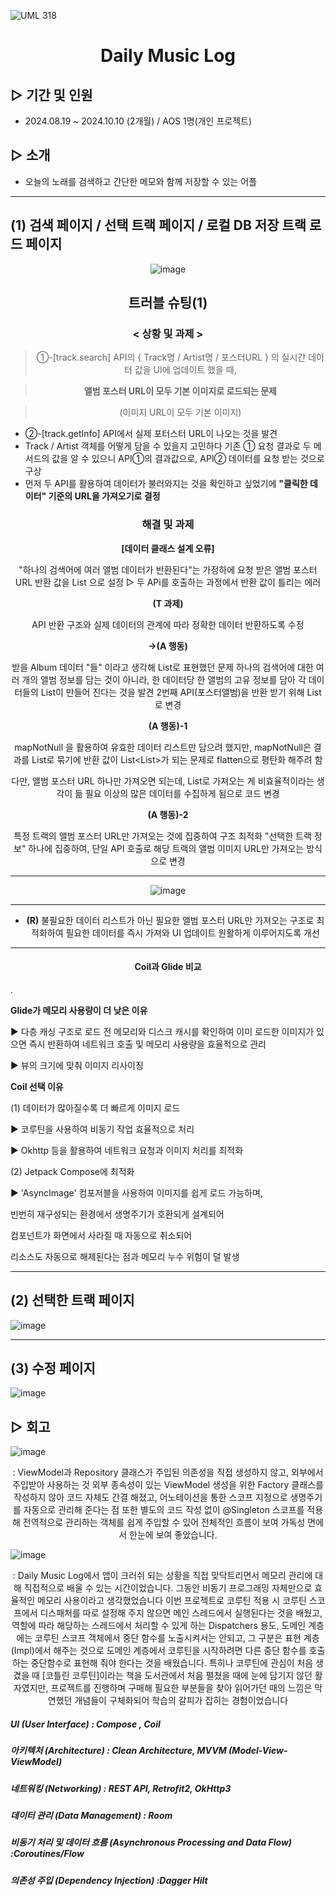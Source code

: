 
  
![UML 318](https://github.com/user-attachments/assets/3f1f54b3-9880-47f3-82bc-4be5f48d0632)

<div align="center">
  
# Daily Music Log

 </div>
 
## ▷ 기간 및 인원
- 2024.08.19 ~ 2024.10.10 (2개월)  /  AOS 1명(개인 프로젝트)


## ▷ 소개
- 오늘의 노래를 검색하고 간단한 메모와 함께 저장할 수 있는 어플



------------

## (1) 검색 페이지 / 선택 트랙 페이지 / 로컬 DB 저장 트랙 로드 페이지

<div align="center">
  
![image](https://github.com/user-attachments/assets/eb8726f1-a9cd-4454-b08f-5cb6713db8c3)   

 </div>

<div align="center">
  
## 트러블 슈팅(1)

### < 상황 및 과제 >

> ①-[track.search] API의 { Track명 / Artist명 / 포스터URL } 의 실시간 데이터 값을 UI에 업데이트 했을 때,

> **앨범 포스터 URL이 모두 기본 이미지로 로드되는 문제**

> (이미지 URL이 모두 기본 이미지)

</div>

- ②-[track.getInfo] API에서 실제 포터스터 URL이 나오는 것을 발견
- Track / Artist 객체를 어떻게 담을 수 있을지 고민하다 기존 ① 요청 결과로 두 메서드의 값을 알 수 있으니 API①의 결과값으로, API② 데이터를 요청 받는 것으로 구상
- 먼저 두 API를 활용하여 데이터가 불러와지는 것을 확인하고 싶었기에
**"클릭한 데이터" 기준의 URL을 가져오기로 결정**
  
<div align="center">
  
### 해결 및 과제

**[데이터 클래스 설계 오류]**

"하나의 검색어에 여러 앨범 데이터가 반환된다"는 가정하에 요청 받은 앨범 포스터 URL 반환 값을 List<Album> 으로 설정
▷ 두 APi를 호출하는 과정에서 반환 값이 틀리는 에러

<div align="center"> 
  
**(T 과제)**

</div>
API 반환 구조와 실제 데이터의 관계에 따라 정확한 데이터 반환하도록 수정

<div align="center"> 
  
**→(A 행동)**

</div>

받을 Album 데이터 "들" 이라고 생각해 List로 표현했던 문제
하나의 검색어에 대한 여러 개의 앨범 정보를 담는 것이 아니라,
한 데이터당 한 앨범의 고유 정보를 담아
각 데이터들의 List<Track>이 만들어 진다는 것을 발견
2번째 API(포스터앨범)을 반환 받기 위해 List<Track2> 로 변경  

<div align="center"> 
  
**(A 행동)-1**

</div>

mapNotNull 을 활용하여 유효한 데이터 리스트만 담으려 했지만,
mapNotNull은 결과를 List로 묶기에 반환 값이 List<List<Track2>>가 되는 문제로 flatten으로 평탄화 해주려 함

다만, 앨범 포스터 URL 하나만 가져오면 되는데, List로 가져오는 게 비효율적이라는 생각이 듦
필요 이상의 많은 데이터를 수집하게 됨으로 코드 변경

<div align="center"> 

**(A 행동)-2**

</div>

특정 트랙의 앨범 포스터 URL만 가져오는 것에 집중하여 구조 최적화
"선택한 트랙 정보" 하나에 집중하여,
단일 API 호출로 해당 트랙의 앨범 이미지 URL만 가져오는 방식으로 변경

-----------------------------------------------------------

![image](https://github.com/user-attachments/assets/2c80def8-a250-4b73-b56b-79d5de7f5bac)

-----------------------------------------------------------

- **(R)**
불필요한 데이터 리스트가 아닌 필요한 앨범 포스터 URL만 가져오는 구조로 최적화하여 필요한 
데이터를 즉시 가져와 UI 업데이트 원활하게 이루어지도록 개선

---


#### **Coil과 Glide 비교**

 </div>. 
 
**Glide가 메모리 사용량이 더 낮은 이유**

▶ 다층 캐싱 구조로 로드 전 메모리와 디스크 캐시를 확인하여 이미 로드한 이미지가 있으면 즉시 반환하여 네트워크 호출 및 메모리 사용량을 효율적으로 관리

▶ 뷰의 크기에 맞춰 이미지 리사이징

**Coil 선택 이유**

(1) 데이터가 많아질수록 더 빠르게 이미지 로드

▶ 코루틴을 사용하여 비동기 작업 효율적으로 처리

▶ Okhttp 등을 활용하여 네트워크 요청과 이미지 처리를 최적화

(2) Jetpack Compose에 최적화

▶ 'AsyncImage' 컴포저블을 사용하여 이미지를 쉽게 로드 가능하며,

빈번히 재구성되는 환경에서 생명주기가 호환되게 설계되어

컴포넌트가 화면에서 사라질 때 자동으로 취소되어

리소스도 자동으로 해제된다는 점과 메모리 누수 위험이 덜 발생




------------

## (2) 선택한 트랙 페이지

![image](https://github.com/user-attachments/assets/f750b781-b395-4cce-8522-04085113015f)

------------

## (3) 수정 페이지

![image](https://github.com/user-attachments/assets/6168b91e-27b2-4aa4-949f-1a4e5e709d29)


## ▷ 회고
![image](https://github.com/user-attachments/assets/a9de9e65-0f48-48d6-a6bb-7790ac231bd8)

<div align="center">
  
: ViewModel과 Repository 클래스가 주입된 의존성을 직접 생성하지 않고, 외부에서 주입받아 사용하는 것 외부 종속성이 있는 ViewModel 생성을 위한 Factory 클래스를 작성하지 않아 코드 자체도 간결 해졌고, 어노테이션을 통한 스코프 지정으로 생명주기를 자동으로 관리해 준다는 점
또한 별도의 코드 작성 없이 @Singleton 스코프를 적용해 전역적으로 관리하는 객체를 쉽게 주입할 수 있어 전체적인 흐름이 보여 가독성 면에서 한눈에 보여 좋았습니다.

</div>

![image](https://github.com/user-attachments/assets/346bed48-5de7-4edd-958c-db3c6bd72ca7)

<div align="center">

: Daily Music Log에서 앱이 크러쉬 되는 상황을 직접 맞닥트리면서 메모리 관리에 대해 직접적으로 배울 수 있는 시간이었습니다.
그동안 비동기 프로그래밍 자체만으로 효율적인 메모리 사용이라고 생각했었습니다
이번 프로젝트로 코루틴 적용 시 코루틴 스코프에서 디스패처를 따로 설정해 주지 않으면 메인 스레드에서 실행된다는 것을 배웠고, 
역할에 따라  해당하는 스레드에서 처리할 수 있게 하는 Dispatchers 용도,
도메인 계층에는 코루틴 스코프 객체에서 중단 함수를 노출시켜서는 안되고, 그 구분은 표현 계층(Impl)에서 해주는 것으로 
도메인 계층에서 코루틴을 시작하려면 다른 중단 함수를 호출하는 중단함수로 표현해 줘야 한다는 것을 배웠습니다.
특히나 코루틴에 관심이 처음 생겼을 때 [코틀린 코루틴]이라는 책을 도서관에서 처음 펼쳤을 때에 눈에 담기지 않던 활자였지만,
프로젝트를 진행하며 구매해 필요한 부분들을 찾아 읽어가던 때의 느낌은 막연했던 개념들이 구체화되어 학습의 갈피가 잡히는 경험이었습니다

</div>
 

##### UI (User Interface) : Compose , Coil
##### 아키텍처 (Architecture) : Clean Architecture, MVVM (Model-View-ViewModel)
##### 네트워킹 (Networking) : REST API, Retrofit2, OkHttp3
##### 데이터 관리 (Data Management) : Room
##### 비동기 처리 및 데이터 흐름 (Asynchronous Processing and Data Flow) :Coroutines/Flow
##### 의존성 주입 (Dependency Injection) :Dagger Hilt



